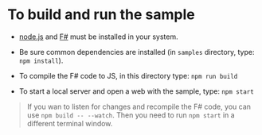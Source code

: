 # To build and run the sample

* [node.js](http://nodejs.org) and [F#](http://fsharp.org) must be installed in your system.

* Be sure common dependencies are installed (in `samples` directory, type: `npm install`).

* To compile the F# code to JS, in this directory type: `npm run build`

* To start a local server and open a web with the sample, type: `npm start`

> If you wan to listen for changes and recompile
the F# code, you can use `npm build -- --watch`.
Then you need to run `npm start` in a different
terminal window.